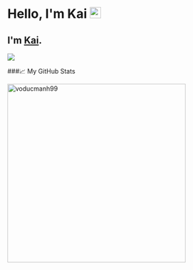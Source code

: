 # Hello, I'm Kai <img src="https://media.giphy.com/media/hvRJCLFzcasrR4ia7z/giphy.gif" width="25px">

## I'm [Kai](https://www.facebook.com/voducmanh.kai/).

![](https://komarev.com/ghpvc/?username=voducmanh99&color=blueviolet)

###📈 My GitHub Stats

<p align="left"> <img src="https://github-readme-stats.vercel.app/api?username=voducmanh99&show_icons=true&theme=gotham" alt="voducmanh99" width="400"/>
